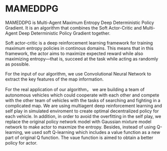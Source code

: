 # MAMEDDPG
MAMEDDPG is Multi-Agent Maximum Entropy Deep Deterministic Policy Gradient. It is an algorithm that combines the Soft Actor-Critic and Multi-Agent Deep Deterministic Policy Gradient together. 

Soft actor-critic is a deep reinforcement learning framework for training maximum entropy policies in continous domains. This means that in this framework, the actor aims to maximize expected reward while also maximizing entropy—that is, succeed at the task while acting as
randomly as possible.

For the input of our algorithm, we use Convolutional Neural Network to extract the key features of the map information. 

For the real application of our algorithm， we are building a team of autonomous vehicles which could cooperate with each other and compete with the other team of vehicles with the tasks of searching and fighting in a complicated map. We are using multiagent deep reinforcement learning and self play in simulated enviroment to create optimal decentralized policy for each vehicle. In addition, in order to avoid the overfitting in the self play, we replace the original policy network model with Gaussian mixture model network to make actor to maxmize the entropy. Besides, instead of using Q-learning, we used soft Q-learning which includes a value function as a new part of original Q function. The vaue function is aimed to obtain a better policy for actor. 
